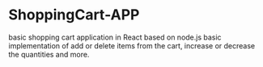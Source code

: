# ShoppingCart-APP
basic shopping cart application in React based on node.js
basic implementation of add or delete items from the cart, increase or decrease the quantities and more.
